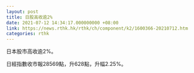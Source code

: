 ```yaml
---
layout: post
title: 日股高收逾2%
date: 2021-07-12 14:34:17.000000000 +08:00
link: https://news.rthk.hk/rthk/ch/component/k2/1600366-20210712.htm
categories: rthk
---
```


日本股市高收逾2%。

日經指數收市報28569點，升628點，升幅2.25%。
